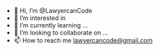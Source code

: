 - 👋 Hi, I’m @LawyercanCode
- 👀 I’m interested in 
- 🌱 I’m currently learning ...
- 💞️ I’m looking to collaborate on ...
- 📫 How to reach me lawyercancode@gmail.com

<!---
LawyercanCode/LawyercanCode is a ✨ special ✨ repository because its `README.md` (this file) appears on your GitHub profile.
You can click the Preview link to take a look at your changes.
--->
